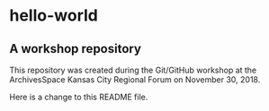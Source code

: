 # hello-world

## A workshop repository

This repository was created during the Git/GitHub workshop at the ArchivesSpace Kansas City Regional Forum on November 30, 2018.

Here is a change to this README file.

